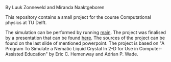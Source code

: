 By Luuk Zonneveld and Miranda Naaktgeboren

This repository contains a small project for the course Computational physics at TU Delft. 

The simulation can be performed by running [main](main.py). The project was finalised by a presentation that can be found [here](NLC.pptx). The sources of the project can be found on the last slide of mentioned powerpoint. The project is based on "A Program To Simulate a Nematic Liquid Crystal In 2-D
for Use in Computer-Assisted Education" by Eric C. Hemenway and Adrian P. Wade. 